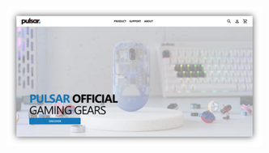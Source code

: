 ![Alt text](https://github.com/Direwen/Pulsar-Ecommerce-Website/blob/main/readmeAssets/Picture1.png?raw=true)
